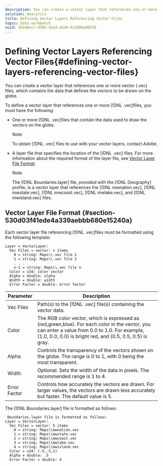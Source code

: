 ```yaml
---
description: You can create a vector layer that references one or more vector (.vec) files, which contains the data that defines the vectors to be drawn on the globe.
solution: Analytics
title: Defining Vector Layers Referencing Vector Files
topic: Data workbench
uuid: 162d4ecc-d305-42e3-a5d4-0c1609a40f29
---
```


# Defining Vector Layers Referencing Vector Files{#defining-vector-layers-referencing-vector-files}

You can create a vector layer that references one or more vector (.vec) files, which contains the data that defines the vectors to be drawn on the globe.

To define a vector layer that references one or more [!DNL .vec]files, you must have the following:

* One or more [!DNL .vec]files that contain the data used to draw the vectors on the globe.

  >[!NOTE]
  >
  >To obtain [!DNL .vec] files to use with your vector layers, contact Adobe.

* A layer file that specifies the location of the [!DNL .vec] files. For more information about the required format of the layer file, see [Vector Layer File Format](../../../../home/c-geo-oview/c-wk-img-lyrs/c-wk-vctr-lyrs/c-def-vctr-files.md#section-530d03f41ede4a339aebbb680e15240a).

  >[!NOTE]
  >
  >The [!DNL Boundaries.layer] file, provided with the [!DNL Geography] profile, is a vector layer that references the [!DNL mwnation.vec], [!DNL mwstate.vec], [!DNL mwcoast.vec], [!DNL mwlake.vec], and [!DNL mwisland.vec] files.

## Vector Layer File Format {#section-530d03f41ede4a339aebbb680e15240a}

Each vector layer file referencing [!DNL .vec]files must be formatted using the following template:

```
Layer = VectorLayer:
  Vec Files = vector: n items
    0 = string: Maps\\.vec file 1
    1 = string: Maps\\.vec file 2
    . . .
    n-1 = string: Maps\\.vec file n
  Color = v3d: color vector
  Alpha = double: alpha
  Width = double: width
  Error Factor = double: error factor
```

|  Parameter  | Description  |
|---|---|
|  Vec Files  |Path(s) to the [!DNL .vec] file(s) containing the vector data.  |
|  Color  | The RGB color vector, which is expressed as (red,green,blue). For each color in the vector, you can enter a value from 0.0 to 1.0. For example, (1.0, 0.0, 0.0) is bright red, and (0.5, 0.5, 0.5) is gray.  |
|  Alpha  | Controls the transparency of the vectors shown on the globe. The range is 0 to 1, with 0 being the most transparent.  |
|  Width  | Optional. Sets the width of the data in pixels. The recommended range is 1 to 4.  |
|  Error Factor  | Controls how accurately the vectors are drawn. For larger values, the vectors are drawn less accurately but faster. The default value is 5.  |

The [!DNL Boundaries.layer] file is formatted as follows:

```
 Boundaries.layer file is formatted as follows:
Layer = VectorLayer:
  Vec Files = vector: 5 items
    0 = string: Maps\\mwnation.vec
    1 = string: Maps\\mwstate.vec
    2 = string: Maps\\mwcoast.vec
    3 = string: Maps\\mwlake.vec
    4 = string: Maps\\mwisland.vec
  Color = v3d: (.5,.5,1)
  Alpha = double: .5
  Error Factor = double: 4
```

